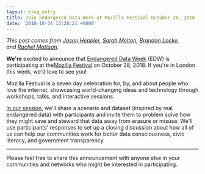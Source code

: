 ```yaml
---
layout: blog_entry
title: Join Endangered Data Week at Mozilla Festival October 28, 2018
date: '2018-10-24 13:28:21 +0000'
---
```




<p><em>This post comes from <a href="mailto:jheppler@unomaha.edu">Jason Heppler</a>, <a href="mailto:sarah.melton@bc.edu">Sarah Melton</a>, <a href="mailto:brandontlocke@gmail.com">Brandon Locke</a>, and <a href="mailto:rachmattson@gmail.com">Rachel Mattson</a>.</em></p>

<p><strong><span class="magee-dropcap dropcap" style="color:;">W</span>e're</strong> excited to announce that <a href="http://endangereddataweek.org/">Endangered Data Week</a> (EDW) is participating at the<a href="https://mozillafestival.org">Mozilla Festival</a> on October 28, 2018. If you're in London this week, we'd love to see you!</p>

<p>Mozilla Festival is a seven day celebration for, by, and about people who love the internet, showcasing world-changing ideas and technology through workshops, talks, and interactive sessions.</p>

<p><a href="https://guidebook.com/guide/147793/event/21682616/">In our session</a>, we'll share a scenario and dataset (inspired by real endangered data) with participants and invite them to problem solve how they might save and steward that data away from erasure or misuse. We'll use participants' responses to set up a closing discussion about how all of us can help our communities work for better data consciousness, civic literacy, and government transparency.</p>

<hr />

<p>Please feel free to share this announcement with anyone else in your communities and networks who might be interested in participating.</p>

